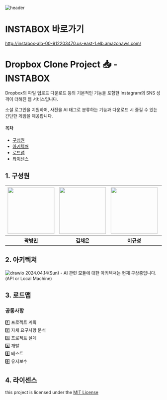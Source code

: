 ![header](https://capsule-render.vercel.app/api?type=venom&color=random&height=200&section=header&text=INSTABOX%20&fontSize=60)

# INSTABOX 바로가기 

http://instabox-alb-00-912203470.us-east-1.elb.amazonaws.com/

# Dropbox Clone Project 📥 - INSTABOX
Dropbox의 파일 업로드 다운로드 등의 기본적인 기능을 포함한 Instagram의 SNS 성격이 더해진 웹 서비스입니다.

소셜 로그인을 지원하며, 사진을 AI 태그로 분류하는 기능과 다운로드 시 즐길 수 있는 간단한 게임을 제공합니다.

#### 목차

- [구성원](#1-구성원)<br/>
- [아키텍쳐](#2-아키텍쳐)<br/>
- [로드맵](#3-로드맵)<br/>
- [라이센스](#4-라이센스)<br/>

## 1. 구성원

<table>
  <tr>
    <th align="center"><a href="https://github.com/byeongmin-kwak"><img src="https://avatars.githubusercontent.com/u/71933999?v=4" width="150x;" alt=""/><br /></a></th>
    <th align="center"><a href="https://github.com/chaekeun"><img src="https://avatars.githubusercontent.com/u/109269974?v=4" width="150px;" alt=""/><br /></a></th>
    <th align="center"><a href="https://github.com/codehuv"><img src="https://avatars.githubusercontent.com/u/77092105?v=4" 
    width="150px;" alt=""/><br /></a></th>
    <th align="center"><a href="https://github.com/JinHyeokOh01"><img src="https://avatars.githubusercontent.com/u/73515795?v=4" width="150px;" alt=""/><br /></a></th>
    <th align="center"><a href="https://github.com/Sam-Ryong"><img src="https://avatars.githubusercontent.com/u/109272099?v=4" width="150px;" alt=""/><br /></a></th>
  </tr>
  <tr>  
    <th><a href="https://github.com/byeongmin-kwak"><b>곽병민</b></a></th>
    <th><a href="https://github.com/chaekeun"><b>김채은</b></a></th>
    <th><a href="https://github.com/codehuv"><b>이규성</b></a></th>
    <th><a href="https://github.com/JinHyeokOh01"><b>오진혁</b></a></th>
    <th><a href="https://github.com/Sam-Ryong"><b>홍승표</b></a></th>
  </tr>
</table>

## 2. 아키텍쳐
![drawio](https://github.com/2024-KHU-CloudComputing-team-E/dropbox-clone-server/assets/109272099/c621740b-f9be-4dbe-9836-b7c4ea1d11e7)
2024.04.14(Sun) - AI 관련 모듈에 대한 아키텍쳐는 현재 구상중입니다. (API or Local Machine)

## 3. 로드맵
### 공통사항
1️⃣ 프로젝트 계획 <br />
2️⃣ 자체 요구사항 분석 <br />
3️⃣ 프로젝트 설계 <br />
4️⃣ 개발 <br />
5️⃣ 테스트 <br />
6️⃣ 유지보수 <br />

## 4. 라이센스

this project is licensed under the [MIT License](https://github.com/khu-open-source/movie-client/blob/dev/LICENSE)
